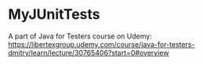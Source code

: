 # MyJUnitTests
A part of Java for Testers course on Udemy: https://libertexgroup.udemy.com/course/java-for-testers-dmitry/learn/lecture/30765406?start=0#overview
